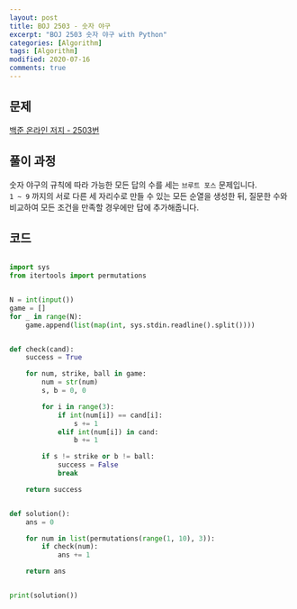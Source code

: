 ```yaml
---
layout: post
title: BOJ 2503 - 숫자 야구
excerpt: "BOJ 2503 숫자 야구 with Python"
categories: [Algorithm]
tags: [Algorithm]
modified: 2020-07-16
comments: true
---
```


## 문제
[백준 온라인 저지 - 2503번](https://www.acmicpc.net/problem/2503)


## 풀이 과정
숫자 야구의 규칙에 따라 가능한 모든 답의 수를 세는 `브루트 포스` 문제입니다. <br>
`1 ~ 9` 까지의 서로 다른 세 자리수로 만들 수 있는 모든 순열을 생성한 뒤, 질문한 수와 비교하여 모든 조건을 만족할 경우에만 답에 추가해줍니다. <br>


## 코드

~~~ python

import sys
from itertools import permutations


N = int(input())
game = []
for _ in range(N):
    game.append(list(map(int, sys.stdin.readline().split())))


def check(cand):
    success = True

    for num, strike, ball in game:
        num = str(num)
        s, b = 0, 0

        for i in range(3):
            if int(num[i]) == cand[i]:
                s += 1
            elif int(num[i]) in cand:
                b += 1

        if s != strike or b != ball:
            success = False
            break

    return success


def solution():
    ans = 0

    for num in list(permutations(range(1, 10), 3)):
        if check(num):
            ans += 1

    return ans


print(solution())

~~~